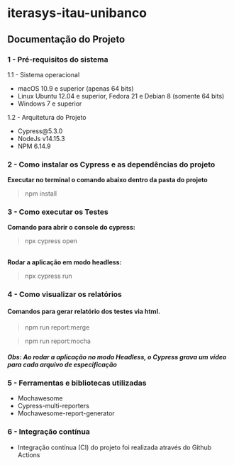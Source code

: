 ﻿# iterasys-itau-unibanco

<h2>Documentação do Projeto</h2>

<h3>1 - Pré-requisitos do sistema</h3>
1.1 - Sistema operacional
<ul>
<li>macOS 10.9 e superior (apenas 64 bits)</li>
<li>Linux Ubuntu 12.04 e superior, Fedora 21 e Debian 8 (somente 64 bits)</li>
<li>Windows 7 e superior</li>
</ul>
1.2 - Arquitetura do Projeto
<ul>
<li>Cypress@5.3.0</li>
<li>NodeJs v14.15.3</li>
<li>NPM 6.14.9</li>
</ul>
<h3>2 - Como instalar os Cypress e as dependências do projeto</h3>
<b>Executar no terminal o comando abaixo dentro da pasta do projeto</b>
<blockquote>npm install</blockquote>
<h3>3 - Como executar os Testes</h3>
<b>Comando para abrir o console do cypress:</b>
<blockquote>npx cypress open</blockquote><br/>
<b>Rodar a aplicação em modo headless:</b>
<blockquote>npx cypress run</blockquote>
<h3>4 - Como visualizar os relatórios</h3>
<h4>Comandos para gerar relatório dos testes via html.</h4>
<blockquote>npm run report:merge </blockquote>
<blockquote>npm run report:mocha </blockquote>
<h4><i>Obs: Ao rodar a aplicação no modo Headless, o Cypress grava um vídeo para cada arquivo de especificação</i></h4>
<h3>5 - Ferramentas e bibliotecas utilizadas</h3>
<ul>
<li>Mochawesome</li>
<li>Cypress-multi-reporters</li>
 <li>Mochawesome-report-generator</li>
</ul>
<h3>6 - Integração contínua</h3>
<ul>
<li>Integração contínua (CI) do projeto foi realizada através do Github Actions</li> 
</ul>
